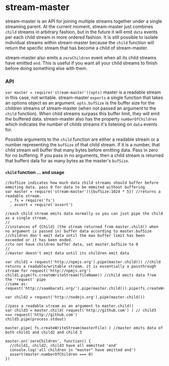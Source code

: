 
# stream-master

stream-master is an API for joining multiple streams together under a single streaming parent.
At the current moment, stream-master just combines `child` streams in arbitrary fashion, but in the future
it will emit `data` events per each child stream in more ordered fashion. It is still possible to isolate individual streams
within stream-master because the `child` function will return the specific stream that has become a child of stream-master.

stream-master also emits a `zeroChildren` event when all its child streams have emitted `end`. This is useful
if you want all your child streams to finish before doing something else with them.


### API

`var master = require('stream-master')(opts)` master is a readable stream in this case, not writable.
stream-master `exports` a single function that takes an options object as an argument.
`opts.bufSize` is the  buffer size for the children streams of stream-master (when not passed an argument to the `child` function).
When child streams surpass this buffer limit, they will emit the buffered data. stream-master also has the property
`numberOfChildren` which indicates the number of childs streams it's listening on `data` events for.

Possible arguments to the `child` function are either a readable stream or a number representing the `bufSize` of that child stream.
If it is a number, that child stream will buffer that many bytes before emitting data. Pass in zero for no buffering. If you pass in no
arguments, then a child stream is returned that buffers data for as many bytes as the master's `bufSize`.

#### `child` function ... and usage

    //bufSize indicates how much data child streams should buffer before emmiting data. pass 0 for data to be emmited without buffering
    var master = require('stream-master')({bufSize:1024 * 5}) //returns a readable stream.
      , fs = require('fs')
      , assert = require('assert')

    //each child stream emits data normally so you can just pipe the child as a single stream,
    //
    //instances of {Child} (the stream returned from master.child() when no argument is passed in) buffer data according to master.bufSize
    //children don't emit data until the max buffer limit has been exceeded or it has been ended.
    //to not have children buffer data, set master.bufSize to 0
    //
    //master doesn't emit data until its children emit data

    var child1 = request('http://npmjs.org').pipe(master.child()) //child returns a readable/writable stream. it is essentially a passthrough stream for request('http://npmjs.org')
    child1.pipe(fs.createWriteStream(fileName)) //child emits data from the 'request' pipe
    //same as:   request('http://saambarati.org/').pipe(master.child()).pipe(fs.createWriteStream(fileName))

    var child2 = request('http://nodejs.org').pipe(master.child())

    //pass a readable stream as an argument to master.child()
    var child3 = master.child( request('http://github.com') ) // child3 === request('http://github.com')
    child3.pipe(process.stdout)

    master.pipe( fs.createWriteStream(masterFile) ) //master emits data of both child1 and child2 and child 3

    master.on('zeroChildren', function() {
      //child1, child2, child3 have all emmitted 'end'
      console.log('all children in "master" have emitted end')
      assert(master.numberOfChildren === 0)
    })



